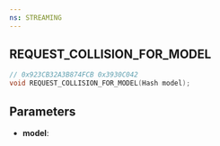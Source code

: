 ```yaml
---
ns: STREAMING
---
```

## REQUEST_COLLISION_FOR_MODEL

```c
// 0x923CB32A3B874FCB 0x3930C042
void REQUEST_COLLISION_FOR_MODEL(Hash model);
```


## Parameters
* **model**: 

